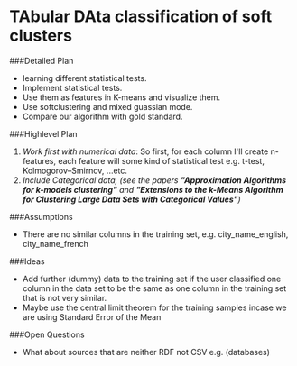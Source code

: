 # TAbular DAta classification of soft clusters

###Detailed Plan
* learning different statistical tests.
* Implement statistical tests.
* Use them as features in K-means and visualize them.
* Use softclustering and mixed guassian mode.
* Compare our algorithm with gold standard.

###Highlevel Plan
1. *Work first with numerical data*: So first, for each column I'll create n-features, each feature will some kind of statistical test e.g. t-test, Kolmogorov–Smirnov, ...etc.
2. *Include Categorical data, (see the papers __"Approximation Algorithms for k-models clustering"__ and __"Extensions to the k-Means Algorithm for Clustering Large Data Sets with Categorical Values"__)*

###Assumptions
* There are no similar columns in the training set, e.g. city_name_english, city_name_french


###Ideas
* Add further (dummy) data to the training set if the user classified one column in the data set to be the same as one column in the training set that is not very similar.
* Maybe use the central limit theorem for the training samples incase we are using Standard Error of the Mean

###Open Questions
* What about sources that are neither RDF not CSV e.g. (databases)

